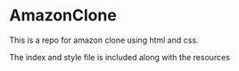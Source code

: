 # AmazonClone
This is a repo for amazon clone using html and css. 

The index and style file is included along with the resources
